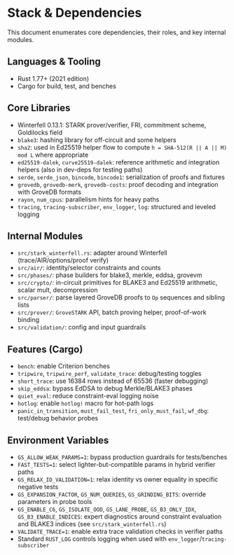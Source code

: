 # Stack & Dependencies

This document enumerates core dependencies, their roles, and key internal modules.

## Languages & Tooling

- Rust 1.77+ (2021 edition)
- Cargo for build, test, and benches

## Core Libraries

- Winterfell 0.13.1: STARK prover/verifier, FRI, commitment scheme, Goldilocks field
- `blake3`: hashing library for off-circuit and some helpers
- `sha2`: used in Ed25519 helper flow to compute `h = SHA-512(R || A || M) mod L` where appropriate
- `ed25519-dalek`, `curve25519-dalek`: reference arithmetic and integration helpers (also in dev-deps for testing paths)
- `serde`, `serde_json`, `bincode`, `bincode1`: serialization of proofs and fixtures
- `grovedb`, `grovedb-merk`, `grovedb-costs`: proof decoding and integration with GroveDB formats
- `rayon`, `num_cpus`: parallelism hints for heavy paths
- `tracing`, `tracing-subscriber`, `env_logger`, `log`: structured and leveled logging

## Internal Modules

- `src/stark_winterfell.rs`: adapter around Winterfell (trace/AIR/options/proof verify)
- `src/air/`: identity/selector constraints and counts
- `src/phases/`: phase builders for blake3, merkle, eddsa, grovevm
- `src/crypto/`: in-circuit primitives for BLAKE3 and Ed25519 arithmetic, scalar mult, decompression
- `src/parser/`: parse layered GroveDB proofs to `Op` sequences and sibling lists
- `src/prover/`: `GroveSTARK` API, batch proving helper, proof-of-work binding
- `src/validation/`: config and input guardrails

## Features (Cargo)

- `bench`: enable Criterion benches
- `tripwire`, `tripwire_perf`, `validate_trace`: debug/testing toggles
- `short_trace`: use 16384 rows instead of 65536 (faster debugging)
- `skip_eddsa`: bypass EdDSA to debug Merkle/BLAKE3 phases
- `quiet_eval`: reduce constraint-eval logging noise
- `hotlog`: enable `hotlog!` macro for hot-path logs
- `panic_in_transition`, `must_fail_test`, `fri_only_must_fail`, `wf_dbg`: test/debug behavior probes

## Environment Variables

- `GS_ALLOW_WEAK_PARAMS=1`: bypass production guardrails for tests/benches
- `FAST_TESTS=1`: select lighter-but-compatible params in hybrid verifier paths
- `GS_RELAX_ID_VALIDATION=1`: relax identity vs owner equality in specific negative tests
- `GS_EXPANSION_FACTOR`, `GS_NUM_QUERIES`, `GS_GRINDING_BITS`: override parameters in probe tools
- `GS_ENABLE_C6`, `GS_ISOLATE_OOD`, `GS_LANE_PROBE`, `GS_B3_ONLY_IDX`, `GS_B3_ENABLE_INDICES`: expert diagnostics around constraint evaluation and BLAKE3 indices (see `src/stark_winterfell.rs`)
- `VALIDATE_TRACE=1`: enable extra trace validation checks in verifier paths
- Standard `RUST_LOG` controls logging when used with `env_logger`/`tracing-subscriber`

